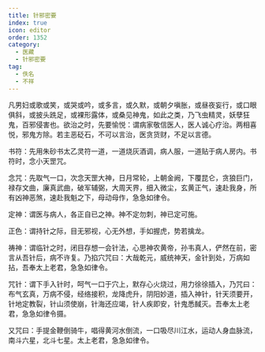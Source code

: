 ```yaml
---
title: 针邪密要
index: true
icon: editor
order: 1352
category:
  - 医藏
  - 针邪密要
tag:
  - 佚名
  - 不祥
---
```


凡男妇或歌或笑，或哭或吟，或多言，或久默，或朝夕嗔胀，或昼夜妄行，或口眼俱斜，或披头跣足，或裸形露体，或桑见神鬼，如此之类，乃飞虫精灵，妖孽狂鬼，百邪侵害也。欲治之时，先要愉悦：谓病家敬信医人，医人诚心疗治。两相喜悦，邪鬼方除。若主恶砭石，不可以言治，医贪货财，不足以言德。  

书符：先用朱砂书太乙灵符一道，一道烧灰酒调，病人服，一道贴于病人房内。书符时，念小天罡咒。  

念咒：先取气一口，次念天罡大神，日月常轮，上朝金阙，下覆昆仑，贪狼巨门，禄存文曲，廉真武曲，破军辅弼，大周天界，细入微尘，玄黄正气，速赴我身，所有凶神恶煞，速赴我魁之下，母动母作，急急如律令。  

定神：谓医与病人，各正自已之神。神不定勿刺，神已定可施。  

正色：谓持针之际，目无邪视，心无外想，手如握虎，势若擒龙。  

祷神：谓临针之时，闭目存想一会针法，心思神农黄帝，孙韦真人，俨然在前，密言从吾针后，病不许复。乃掐穴咒曰：大哉乾元，威统神天，金针到处，万病如拈，吾奉太上老君，急急如律令。  

咒针：谓下手入针时，呵气一口于穴上，默存心火烧过，用力徐徐插入，乃咒曰：布气玄真，万病不侵，经络接积，龙降虎升，阴阳妙道，插入神针，针天须要开，针地定教裂，针山须使崩，针海还应竭，针人疾即安，针鬼悉馘灭。吾奉太上老君，急急如律令摄。  

又咒曰：手提金鞭倒骑牛，唱得黄河水倒流，一口吸尽川江水，运动人身血脉流，南斗六星，北斗七星。太上老君，急急如律令。
